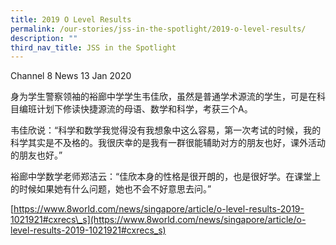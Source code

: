 ```yaml
---
title: 2019 O Level Results
permalink: /our-stories/jss-in-the-spotlight/2019-o-level-results/
description: ""
third_nav_title: JSS in the Spotlight
---
```

Channel 8 News 13 Jan 2020

身为学生警察领袖的裕廊中学学生韦佳欣，虽然是普通学术源流的学生，可是在科目编班计划下修读快捷源流的母语、数学和科学，考获三个A。

韦佳欣说：“科学和数学我觉得没有我想象中这么容易，第一次考试的时候，我的科学其实是不及格的。我很庆幸的是我有一群很能辅助对方的朋友也好，课外活动的朋友也好。”

裕廊中学数学老师郑洁云：“佳欣本身的性格是很开朗的，也是很好学。在课堂上的时候如果她有什么问题，她也不会不好意思去问。”

[https://www.8world.com/news/singapore/article/o-level-results-2019-1021921#cxrecs\_s](https://www.8world.com/news/singapore/article/o-level-results-2019-1021921#cxrecs_s)